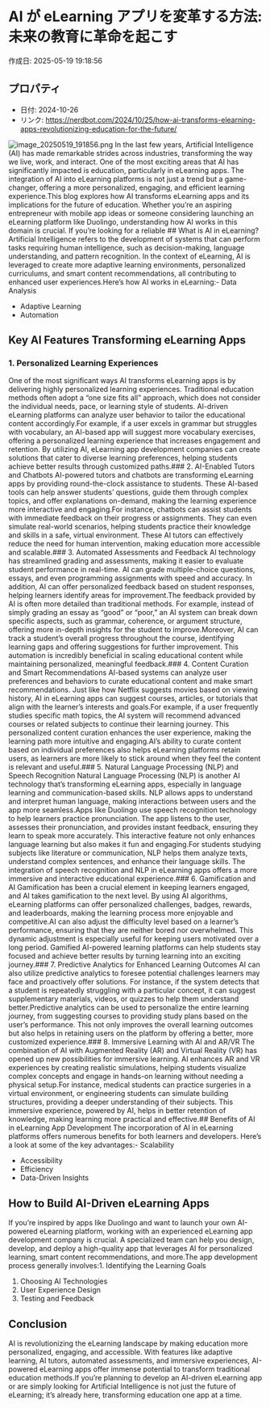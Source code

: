 # AI が eLearning アプリを変革する方法: 未来の教育に革命を起こす

作成日: 2025-05-19 19:18:56

## プロパティ

- 日付: 2024-10-26
- リンク: https://nerdbot.com/2024/10/25/how-ai-transforms-elearning-apps-revolutionizing-education-for-the-future/

![image_20250519_191856.png](../assets/image_20250519_191856.png)
In the last few years, Artificial Intelligence (AI) has made remarkable strides across industries, transforming the way we live, work, and interact. One of the most exciting areas that AI has significantly impacted is education, particularly in eLearning apps. The integration of AI into eLearning platforms is not just a trend but a game-changer, offering a more personalized, engaging, and efficient learning experience.This blog explores how AI transforms eLearning apps and its implications for the future of education. Whether you’re an aspiring entrepreneur with mobile app ideas or someone considering launching an eLearning platform like Duolingo, understanding how AI works in this domain is crucial. If you’re looking for a reliable ## What is AI in eLearning?
Artificial Intelligence refers to the development of systems that can perform tasks requiring human intelligence, such as decision-making, language understanding, and pattern recognition. In the context of eLearning, AI is leveraged to create more adaptive learning environments, personalized curriculums, and smart content recommendations, all contributing to enhanced user experiences.Here’s how AI works in eLearning:- Data Analysis
- Adaptive Learning
- Automation
## Key AI Features Transforming eLearning Apps
### 1. Personalized Learning Experiences
One of the most significant ways AI transforms eLearning apps is by delivering highly personalized learning experiences. Traditional education methods often adopt a “one size fits all” approach, which does not consider the individual needs, pace, or learning style of students. AI-driven eLearning platforms can analyze user behavior to tailor the educational content accordingly.For example, if a user excels in grammar but struggles with vocabulary, an AI-based app will suggest more vocabulary exercises, offering a personalized learning experience that increases engagement and retention. By utilizing AI, eLearning app development companies can create solutions that cater to diverse learning preferences, helping students achieve better results through customized paths.### 2. AI-Enabled Tutors and Chatbots
AI-powered tutors and chatbots are transforming eLearning apps by providing round-the-clock assistance to students. These AI-based tools can help answer students’ questions, guide them through complex topics, and offer explanations on-demand, making the learning experience more interactive and engaging.For instance, chatbots can assist students with immediate feedback on their progress or assignments. They can even simulate real-world scenarios, helping students practice their knowledge and skills in a safe, virtual environment. These AI tutors can effectively reduce the need for human intervention, making education more accessible and scalable.### 3. Automated Assessments and Feedback
AI technology has streamlined grading and assessments, making it easier to evaluate student performance in real-time. AI can grade multiple-choice questions, essays, and even programming assignments with speed and accuracy. In addition, AI can offer personalized feedback based on student responses, helping learners identify areas for improvement.The feedback provided by AI is often more detailed than traditional methods. For example, instead of simply grading an essay as “good” or “poor,” an AI system can break down specific aspects, such as grammar, coherence, or argument structure, offering more in-depth insights for the student to improve.Moreover, AI can track a student’s overall progress throughout the course, identifying learning gaps and offering suggestions for further improvement. This automation is incredibly beneficial in scaling educational content while maintaining personalized, meaningful feedback.### 4. Content Curation and Smart Recommendations
AI-based systems can analyze user preferences and behaviors to curate educational content and make smart recommendations. Just like how Netflix suggests movies based on viewing history, AI in eLearning apps can suggest courses, articles, or tutorials that align with the learner’s interests and goals.For example, if a user frequently studies specific math topics, the AI system will recommend advanced courses or related subjects to continue their learning journey. This personalized content curation enhances the user experience, making the learning path more intuitive and engaging.AI’s ability to curate content based on individual preferences also helps eLearning platforms retain users, as learners are more likely to stick around when they feel the content is relevant and useful.### 5. Natural Language Processing (NLP) and Speech Recognition
Natural Language Processing (NLP) is another AI technology that’s transforming eLearning apps, especially in language learning and communication-based skills. NLP allows apps to understand and interpret human language, making interactions between users and the app more seamless.Apps like Duolingo use speech recognition technology to help learners practice pronunciation. The app listens to the user, assesses their pronunciation, and provides instant feedback, ensuring they learn to speak more accurately. This interactive feature not only enhances language learning but also makes it fun and engaging.For students studying subjects like literature or communication, NLP helps them analyze texts, understand complex sentences, and enhance their language skills. The integration of speech recognition and NLP in eLearning apps offers a more immersive and interactive educational experience.### 6. Gamification and AI
Gamification has been a crucial element in keeping learners engaged, and AI takes gamification to the next level. By using AI algorithms, eLearning platforms can offer personalized challenges, badges, rewards, and leaderboards, making the learning process more enjoyable and competitive.AI can also adjust the difficulty level based on a learner’s performance, ensuring that they are neither bored nor overwhelmed. This dynamic adjustment is especially useful for keeping users motivated over a long period. Gamified AI-powered learning platforms can help students stay focused and achieve better results by turning learning into an exciting journey.### 7. Predictive Analytics for Enhanced Learning Outcomes
AI can also utilize predictive analytics to foresee potential challenges learners may face and proactively offer solutions. For instance, if the system detects that a student is repeatedly struggling with a particular concept, it can suggest supplementary materials, videos, or quizzes to help them understand better.Predictive analytics can be used to personalize the entire learning journey, from suggesting courses to providing study plans based on the user’s performance. This not only improves the overall learning outcomes but also helps in retaining users on the platform by offering a better, more customized experience.### 8. Immersive Learning with AI and AR/VR
The combination of AI with Augmented Reality (AR) and Virtual Reality (VR) has opened up new possibilities for immersive learning. AI enhances AR and VR experiences by creating realistic simulations, helping students visualize complex concepts and engage in hands-on learning without needing a physical setup.For instance, medical students can practice surgeries in a virtual environment, or engineering students can simulate building structures, providing a deeper understanding of their subjects. This immersive experience, powered by AI, helps in better retention of knowledge, making learning more practical and effective.## Benefits of AI in eLearning App Development
The incorporation of AI in eLearning platforms offers numerous benefits for both learners and developers. Here’s a look at some of the key advantages:- Scalability
- Accessibility
- Efficiency
- Data-Driven Insights
## How to Build AI-Driven eLearning Apps
If you’re inspired by apps like Duolingo and want to launch your own AI-powered eLearning platform, working with an experienced eLearning app development company is crucial. A specialized team can help you design, develop, and deploy a high-quality app that leverages AI for personalized learning, smart content recommendations, and more.The app development process generally involves:1. Identifying the Learning Goals
1. Choosing AI Technologies
1. User Experience Design
1. Testing and Feedback
## Conclusion
AI is revolutionizing the eLearning landscape by making education more personalized, engaging, and accessible. With features like adaptive learning, AI tutors, automated assessments, and immersive experiences, AI-powered eLearning apps offer immense potential to transform traditional education methods.If you’re planning to develop an AI-driven eLearning app or are simply looking for Artificial Intelligence is not just the future of eLearning; it’s already here, transforming education one app at a time.